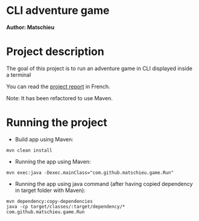CLI adventure game
==============

**Author: Matschieu**

# Project description

The goal of this project is to run an adventure game in CLI displayed inside a terminal

You can read the [project report](doc/rapport.md) in French.

Note: It has been refactored to use Maven.

# Running the project

* Build app using Maven:
```
mvn clean install
```

* Running the app using Maven:
```
mvn exec:java -Dexec.mainClass="com.github.matschieu.game.Run"
```

* Running the app using java command (after having copied dependency in target folder with Maven):
```
mvn dependency:copy-dependencies
java -cp target/classes/:target/dependency/* com.github.matschieu.game.Run
```
